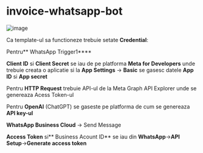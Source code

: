 # invoice-whatsapp-bot

![image](https://github.com/user-attachments/assets/b2138d71-8888-44d8-aedb-2456b85e9764)

Ca template-ul sa functioneze trebuie setate **Credential**:

Pentru** WhatsApp Trigger1****

**Client ID** si **Client Secret**  se iau de pe platforma **Meta for Developers** unde trebuie creata o aplicatie si la **App Settings** -> **Basic** se gasesc datele **App ID** si **App secret**

Pentru **HTTP Request** trebuie API-ul de la Meta Graph API Explorer
unde se genereaza Acess Token-ul

Pentru **OpenAI** (ChatGPT) se gaseste pe platforma de cum se genereaza **API key-ul**

**WhatsApp Business Cloud** -> Send Message

**Access Token** si** Business Acount ID** se iau din **WhatsApp**->**API Setup**->**Generate access token**


